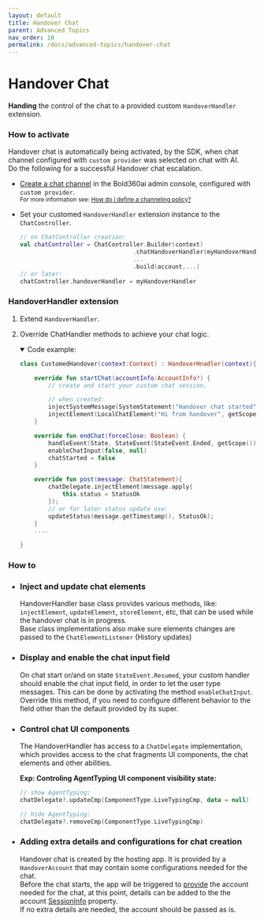 ```yaml
---
layout: default
title: Handover Chat
parent: Advanced Topics
nav_order: 10
permalink: /docs/advanced-topics/handover-chat
---
```


# Handover Chat
**Handing** the control of the chat to a provided custom `HandoverHandler` extension.  

### How to activate
Handover chat is automatically being activated, by the SDK, when chat channel configured with `custom provider` was selected on chat with AI.   
Do the following for a successful Handover chat escalation.

- [Create a chat channel](https://developer.bold360.com/help/EN/Bold360API/Bold360API/c_use_ww_integration.html) in the Bold360ai admin console, configured with `custom provider`.   
<sup>For more information see: [How do I define a channeling policy?](https://support.bold360.com/bold360/help/how-do-i-define-channeling-policy)</sup>

- Set your customed `HandoverHandler` extension instance to the `ChatController`.

    ```kotlin
    // on ChatController creation:
    val chatController = ChatController.Builder(context)
                                    .chatHandoverHandler(myHandoverHandler)
                                    ...
                                    .build(account,...)
    // or later:
    chatController.handoverHandler = myHandoverHandler                      
    ```

### HandoverHandler extension
1. Extend `HandoverHandler`.   
2. Override ChatHandler methods to achieve your chat logic.  
    
    <details open markdown="block">
    <summary> Code example:</summary>

    ```kotlin 
    class CustomedHandover(context:Context) : HandoverHnadler(context){

        override fun startChat(accountInfo:AccountInfo?) {
            // create and start your custom chat session.

            // when created:
            injectSystemMessage(SystemStatement("Handover chat started");
            injectElement(LocalChatElement("Hi from handover", getScope()));
        }

        override fun endChat(forceClose: Boolean) {
            handleEvent(State, StateEvent(StateEvent.Ended, getScope()))
            enableChatInput(false, null)
            chatStarted = false
        }

        override fun post(message: ChatStatement){
            chatDelegate.injectElement(message.apply{
                this.status = StatusOk
            });
            // or for later status update use:
            updateStatus(message.getTimestamp(), StatusOk); 
        }
        ....

    }
    ```
    </details> 


### How to

- ### Inject and update chat elements   
    HandoverHandler base class provides various methods, like: `injectElement`, `updateElement`, `storeElement`, etc, that can be used while the handover chat is in progress.   
    Base class implementations also make sure elements changes are passed to the `ChatElementListener` (History updates)

- ### Display and enable the chat input field
    On chat start or/and on state `StateEvent.Resumed`, your custom handler should enable the chat input field, in order to let the user type messages. This can be done by activating the method `enableChatInput`. Override this method, if you need to configure different behavior to the field other than the default provided by its super.

- ### Control chat UI components
    The HandoverHandler has access to a `ChatDelegate` implementation, which provides access to the chat fragments UI components, the chat elements and other abilities.   

    **Exp: Controling AgentTyping UI component visibility state:**
    ```kotlin
    // show AgentTyping:
    chatDelegate?.updateCmp(ComponentType.LiveTypingCmp, data = null)

    // hide AgentTyping:
    chatDelegate?.removeCmp(ComponentType.LiveTypingCmp)
    ```

- ### Adding extra details and configurations for chat creation
    Handover chat is created by the hosting app. It is provided by a `HandoverAccount` that may contain some configurations needed for the chat.   
    Before the chat starts, the app will be triggered to [provide](./account-info-provider#account-provide) the account needed for the chat, at this point, details can be added to the the account [SessionInfo](./account-info-provider#session-info) property.   
    If no extra details are needed, the account should be passed as is.


